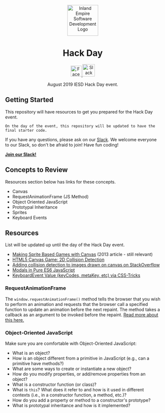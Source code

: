 <p align="center">
  <img 
    alt="Inland Empire Software Development Logo" 
    src="https://user-images.githubusercontent.com/36907562/55706662-9ae24f80-5996-11e9-9557-3a8440c5926a.png" 
    width="100px" >
</p>
<h1 align="center"> 
  Hack Day
</h1>
<p align="center">
  <a href="https://www.facebook.com/iesdinc/">
    <img 
      alt="Facebook logo" 
      src="https://en.facebookbrand.com/wp-content/uploads/2016/05/flogo_rgb_hex-brc-site-250.png" 
      width="35px">
  </a>
  <a href="https://join.slack.com/t/ie-sd/shared_invite/enQtNTY1NDU3MTg4NDE5LWZiNjViZmQ0ODhmN2Q0NTg1NWQwZTcyODEyYmM4ZGYxNjZkM2UxYzU5OTZkMDY4YzljYjIwZGY4YmEyNzRlNjA">
    <img 
      alt="Slack logo"
      src="https://cdn-images-1.medium.com/max/1600/1*rncLjp_nxRi08Y8AKZCJVA.png"
      width="40px">
  </a>
</p>

<p align="center">
  August 2019 IESD Hack Day event.
</p>


## **Getting Started**

This repository will have resources to get you prepared for the Hack Day event. 

```On the day of the event, this repository will be updated to have the final starter code.```

If you have any questions, please ask on our [Slack](https://ie-sd.slack.com). We welcome everyone to our Slack, so don't be afraid to join! Have fun coding!

**<a href="https://bit.ly/2C0umfQ">Join our Slack!</a>**

## **Concepts to Review**
Resources section below has links for these concepts. 
- Canvas 
- RequestAnimationFrame (JS Method)
- Object Oriented JavaScript 
- Prototypal Inheritance 
- Sprites
- Keyboard Events 

## **Resources**
List will be updated up until the day of the Hack Day event.
- <a href="https://jlongster.com/Making-Sprite-based-Games-with-Canvas">Making Sprite Based Games with Canvas</a> (2013 article - still relevant)
- <a href="http://blog.sklambert.com/html5-canvas-game-2d-collision-detection#d-collision-detection">HTML5 Canvas Game: 2D Collision Detection</a>
- <a href="https://stackoverflow.com/questions/13916966/adding-collision-detection-to-images-drawn-on-canvas">Adding collision detection to images drawn on canvas on StackOverflow</a>
- <a href="https://lowrey.me/modals-in-pure-es6-javascript/">Modals in Pure ES6 JavaScript</a>
- <a href="https://css-tricks.com/snippets/javascript/javascript-keycodes/">KeyboardEvent Value (keyCodes, metaKey, etc) via CSS-Tricks</a>

### **RequestAnimationFrame**

The `window.requestAnimationFrame()` method tells the browser that you wish to perform an animation and requests that the browser call a specified function to update an animation before the next repaint. The method takes a callback as an argument to be invoked before the repaint. <a href="https://developer.mozilla.org/en-US/docs/Web/API/window/requestAnimationFrame">Read more about this here.</a>

### **Object-Oriented JavaScript**
Make sure you are comfortable with Object-Oriented JavaScript:

- What is an object?
- How is an object different from a primitive in JavaScript (e.g., can a primitive have methods?)
- What are some ways to create or instantiate a new object?
- How do you modify properties, or add/remove properties from an object?
- What is a constructor function (or class)?
- What is `this`? What does it refer to and how is it used in different contexts (i.e., in a constructor function, a method, etc.)?
- How do you add a property or method to a constructor's prototype?
- What is prototypal inheritance and how is it implemented?
